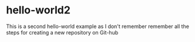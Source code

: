 # hello-world2
This is a second hello-world example as I don't remember remember all the steps for creating a new repository on Git-hub
